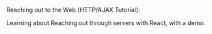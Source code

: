 Reaching out to the Web (HTTP/AJAX Tutorial):

Learning about Reaching out through servers with React, with a demo.

